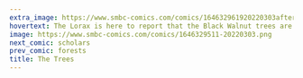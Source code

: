 ```yaml
---
extra_image: https://www.smbc-comics.com/comics/164632961920220303after.png
hovertext: The Lorax is here to report that the Black Walnut trees are actively poisoning their neighbors.
image: https://www.smbc-comics.com/comics/1646329511-20220303.png
next_comic: scholars
prev_comic: forests
title: The Trees
---
```


